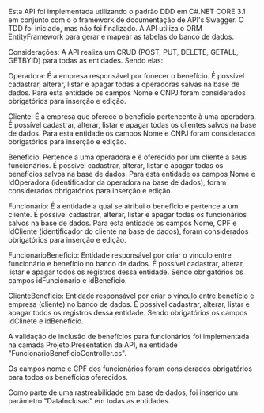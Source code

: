 Esta API foi implementada utilizando o padrão DDD em C#.NET CORE 3.1 em conjunto com o o framework de documentação de API's Swagger. 
O TDD foi iniciado, mas não foi finalizado. A API utiliza o ORM EntityFramework para gerar e mapear as tabelas do banco de dados. 

Considerações: A API realiza um CRUD (POST, PUT, DELETE, GETALL, GETBYID) para todas as entidades. Sendo elas:

Operadora: É a empresa responsável por fonecer o benefício. É possível cadastrar, alterar, listar e apagar todas a operadoras salvas na base de dados. Para esta entidade
os campos Nome e CNPJ foram considerados obrigatórios para inserção e edição.

Cliente: É a empresa que oferece o benefício pertencente à uma operadora. É possível cadastrar, alterar, listar e apagar todas os clientes salvos na base de dados. 
Para esta entidade os campos Nome e CNPJ foram considerados obrigatórios para inserção e edição.

Beneficio: Pertence a uma operadora e é oferecido por um cliente a seus funcionários. É possível cadastrar, alterar, listar e apagar todas os benefícios salvos na base 
de dados. Para esta entidade os campos Nome e IdOperadora (identificador da operadora na base de dados), foram considerados obrigatórios para inserção e edição.

Funcionario: É a entidade a qual se atribui o benefício e pertence a um cliente. É possível cadastrar, alterar, listar e apagar todas os funcionários salvos na base 
de dados. Para esta entidade os campos Nome, CPF e IdCliente (identificador do cliente na base de dados), foram considerados obrigatórios para inserção e edição.

FuncionarioBeneficio: Entidade responsável por criar o vínculo entre funcionário e benefício no banco de dados. É possível cadastrar, alterar, listar e apagar todos os 
registros dessa entidade. Sendo obrigatórios os campos idFuncionario e idBeneficio.

ClienteBeneficio: Entidade responsável por criar o vínculo entre benefício e empresa (cliente) no banco de dados. É possível cadastrar, alterar, listar e apagar todos os 
registros dessa entidade. Sendo obrigatórios os campos idClinete e idBeneficio.

A validação de inclusão de benefícios para funcionários foi implementada na camada Projeto.Presentation da API, na entidade "FuncionarioBeneficioController.cs".

Os campos nome e CPF dos funcionários foram considerados obrigatórios para todos os benefícios oferecidos.

Como parte de uma rastreabilidade em base de dados, foi inserido um parâmetro "DataInclusao" em todas as entidades.
